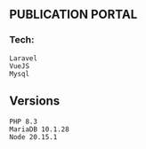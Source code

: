 ## PUBLICATION PORTAL

### Tech: 
    Laravel 
    VueJS
    Mysql

## Versions
    PHP 8.3
    MariaDB 10.1.28
    Node 20.15.1
